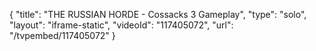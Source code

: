 {
    "title": "THE RUSSIAN HORDE - Cossacks 3 Gameplay",
    "type": "solo",
    "layout": "iframe-static",
    "videoId": "117405072",
    "url": "\/tvpembed\/117405072"
}